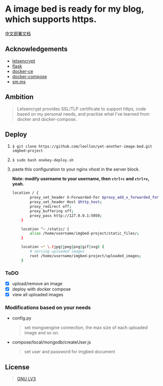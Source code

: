 # A image bed is ready for my blog, which supports https.

[中文部署文档](README_ZH_CN.md)

## Acknowledgements

- [letsencrypt](https://letsencrypt.org/)
- [flask](https://github.com/pallets/flask)
- [docker-ce](https://www.docker.com/community-edition)
- [docker-compose](https://github.com/docker/compose)
- [sm.ms](https://sm.ms)

## Ambition

> Letsencrypt provides SSL/TLP certificate to support https, code based on my
> personal needs, and practise what I've learned from docker and docker-compose.

## Deploy

1. `$ git clone https://github.com/leollon/yet-another-image-bed.git imgbed-project`
2. `$ sudo bash onekey-deploy.sh`
3. paste this configuration to your nginx vhost in the server block.

    **Note: modify username to your username, then `ctrl+c` and `ctrl+v`, yeah.**

    ```bash
    location / {
            proxy_set_header X-Forwarded-For $proxy_add_x_forwarded_for;
            proxy_set_header Host $http_host;
            proxy_redirect off;
            proxy_buffering off;
            proxy_pass http://127.0.0.1:5050;
        }

        location ^~ /static/ {
            alias /home/username/imgbed-project/static_files/;
        }

        location ~* \.(jpg|jpeg|png|gif|svg) {
            # serving uploaded images
            root /home/username/imgbed-project/uploaded_images;
        }
    ```

### ToDO

- [x] upload/remove an image
- [x] deploy with docker compose
- [x] view all uploaded images

### Modifications based on your needs

- config.py

  >set mongoengine connection, the max size of each uploaded image and so on.

- compose/local/mongodb/createUser.js
  > set user and password for imgbed document

## License 

> [GNU LV3](./LICENSE)
